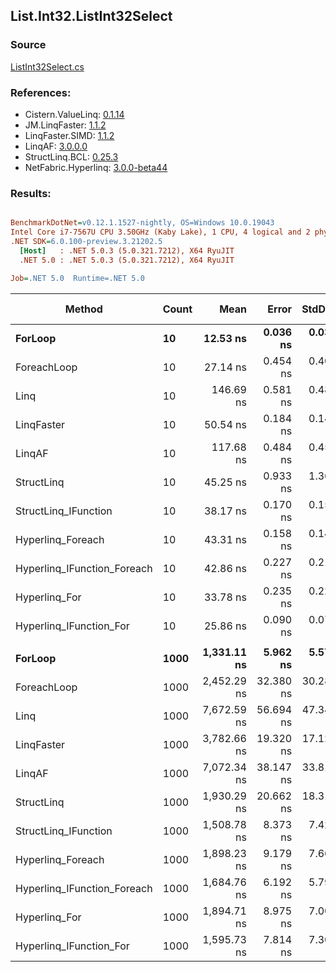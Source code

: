 ﻿## List.Int32.ListInt32Select

### Source
[ListInt32Select.cs](../LinqBenchmarks/List/Int32/ListInt32Select.cs)

### References:
- Cistern.ValueLinq: [0.1.14](https://www.nuget.org/packages/Cistern.ValueLinq/0.1.14)
- JM.LinqFaster: [1.1.2](https://www.nuget.org/packages/JM.LinqFaster/1.1.2)
- LinqFaster.SIMD: [1.1.2](https://www.nuget.org/packages/LinqFaster.SIMD/1.0.3)
- LinqAF: [3.0.0.0](https://www.nuget.org/packages/LinqAF/3.0.0.0)
- StructLinq.BCL: [0.25.3](https://www.nuget.org/packages/StructLinq.BCL/0.25.3)
- NetFabric.Hyperlinq: [3.0.0-beta44](https://www.nuget.org/packages/NetFabric.Hyperlinq/3.0.0-beta44)

### Results:
``` ini

BenchmarkDotNet=v0.12.1.1527-nightly, OS=Windows 10.0.19043
Intel Core i7-7567U CPU 3.50GHz (Kaby Lake), 1 CPU, 4 logical and 2 physical cores
.NET SDK=6.0.100-preview.3.21202.5
  [Host]   : .NET 5.0.3 (5.0.321.7212), X64 RyuJIT
  .NET 5.0 : .NET 5.0.3 (5.0.321.7212), X64 RyuJIT

Job=.NET 5.0  Runtime=.NET 5.0  

```
|                      Method | Count |        Mean |     Error |    StdDev | Ratio | RatioSD |  Gen 0 | Gen 1 | Gen 2 | Allocated |
|---------------------------- |------ |------------:|----------:|----------:|------:|--------:|-------:|------:|------:|----------:|
|                     **ForLoop** |    **10** |    **12.53 ns** |  **0.036 ns** |  **0.032 ns** |  **1.00** |    **0.00** |      **-** |     **-** |     **-** |         **-** |
|                 ForeachLoop |    10 |    27.14 ns |  0.454 ns |  0.403 ns |  2.17 |    0.03 |      - |     - |     - |         - |
|                        Linq |    10 |   146.69 ns |  0.581 ns |  0.485 ns | 11.70 |    0.05 | 0.0343 |     - |     - |      72 B |
|                  LinqFaster |    10 |    50.54 ns |  0.184 ns |  0.144 ns |  4.03 |    0.02 | 0.0459 |     - |     - |      96 B |
|                      LinqAF |    10 |   117.68 ns |  0.484 ns |  0.453 ns |  9.39 |    0.05 |      - |     - |     - |         - |
|                  StructLinq |    10 |    45.25 ns |  0.933 ns |  1.367 ns |  3.54 |    0.12 | 0.0153 |     - |     - |      32 B |
|        StructLinq_IFunction |    10 |    38.17 ns |  0.170 ns |  0.159 ns |  3.05 |    0.01 |      - |     - |     - |         - |
|           Hyperlinq_Foreach |    10 |    43.31 ns |  0.158 ns |  0.148 ns |  3.45 |    0.01 |      - |     - |     - |         - |
| Hyperlinq_IFunction_Foreach |    10 |    42.86 ns |  0.227 ns |  0.212 ns |  3.42 |    0.02 |      - |     - |     - |         - |
|               Hyperlinq_For |    10 |    33.78 ns |  0.235 ns |  0.220 ns |  2.70 |    0.02 |      - |     - |     - |         - |
|     Hyperlinq_IFunction_For |    10 |    25.86 ns |  0.090 ns |  0.075 ns |  2.06 |    0.01 |      - |     - |     - |         - |
|                             |       |             |           |           |       |         |        |       |       |           |
|                     **ForLoop** |  **1000** | **1,331.11 ns** |  **5.962 ns** |  **5.577 ns** |  **1.00** |    **0.00** |      **-** |     **-** |     **-** |         **-** |
|                 ForeachLoop |  1000 | 2,452.29 ns | 32.380 ns | 30.288 ns |  1.84 |    0.02 |      - |     - |     - |         - |
|                        Linq |  1000 | 7,672.59 ns | 56.694 ns | 47.342 ns |  5.76 |    0.03 | 0.0305 |     - |     - |      72 B |
|                  LinqFaster |  1000 | 3,782.66 ns | 19.320 ns | 17.127 ns |  2.84 |    0.02 | 1.9379 |     - |     - |   4,056 B |
|                      LinqAF |  1000 | 7,072.34 ns | 38.147 ns | 33.816 ns |  5.31 |    0.03 |      - |     - |     - |         - |
|                  StructLinq |  1000 | 1,930.29 ns | 20.662 ns | 18.316 ns |  1.45 |    0.02 | 0.0153 |     - |     - |      32 B |
|        StructLinq_IFunction |  1000 | 1,508.78 ns |  8.373 ns |  7.423 ns |  1.13 |    0.01 |      - |     - |     - |         - |
|           Hyperlinq_Foreach |  1000 | 1,898.23 ns |  9.179 ns |  7.665 ns |  1.42 |    0.01 |      - |     - |     - |         - |
| Hyperlinq_IFunction_Foreach |  1000 | 1,684.76 ns |  6.192 ns |  5.792 ns |  1.27 |    0.01 |      - |     - |     - |         - |
|               Hyperlinq_For |  1000 | 1,894.71 ns |  8.975 ns |  7.007 ns |  1.42 |    0.01 |      - |     - |     - |         - |
|     Hyperlinq_IFunction_For |  1000 | 1,595.73 ns |  7.814 ns |  7.309 ns |  1.20 |    0.01 |      - |     - |     - |         - |
